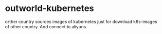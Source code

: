 # outworld-kubernetes
orther country sources images of kubernetes 
just for download k8s-images of other country. And connect to aliyuns.
